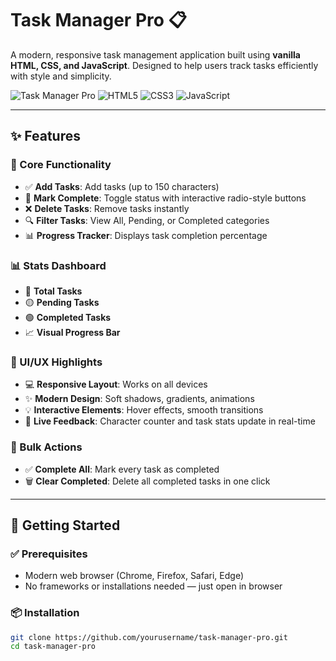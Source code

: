 # Task Manager Pro 📋

A modern, responsive task management application built using **vanilla HTML, CSS, and JavaScript**. Designed to help users track tasks efficiently with style and simplicity.

![Task Manager Pro](https://img.shields.io/badge/Status-Active-brightgreen)
![HTML5](https://img.shields.io/badge/HTML5-E34F26?logo=html5&logoColor=white)
![CSS3](https://img.shields.io/badge/CSS3-1572B6?logo=css3&logoColor=white)
![JavaScript](https://img.shields.io/badge/JavaScript-F7DF1E?logo=javascript&logoColor=black)

---

## ✨ Features

### 🎯 Core Functionality
- ✅ **Add Tasks**: Add tasks (up to 150 characters)
- 🔁 **Mark Complete**: Toggle status with interactive radio-style buttons
- ❌ **Delete Tasks**: Remove tasks instantly
- 🔍 **Filter Tasks**: View All, Pending, or Completed categories
- 📊 **Progress Tracker**: Displays task completion percentage

### 📊 Stats Dashboard
- 🔢 **Total Tasks**
- 🟡 **Pending Tasks**
- 🟢 **Completed Tasks**
- 📈 **Visual Progress Bar**

### 🎨 UI/UX Highlights
- 💻 **Responsive Layout**: Works on all devices
- ✨ **Modern Design**: Soft shadows, gradients, animations
- 💡 **Interactive Elements**: Hover effects, smooth transitions
- 🧠 **Live Feedback**: Character counter and task stats update in real-time

### 🔧 Bulk Actions
- ✅ **Complete All**: Mark every task as completed
- 🗑️ **Clear Completed**: Delete all completed tasks in one click

---

## 🚀 Getting Started

### ✅ Prerequisites
- Modern web browser (Chrome, Firefox, Safari, Edge)
- No frameworks or installations needed — just open in browser

### 📦 Installation

```bash
git clone https://github.com/yourusername/task-manager-pro.git
cd task-manager-pro
